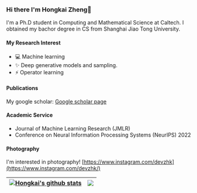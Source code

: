 ### Hi there I'm Hongkai Zheng👋

I'm a Ph.D student in Computing and Mathematical Science at Caltech. I obtained my bachor degree in CS from Shanghai Jiao Tong University.  

#### My Research Interest
- 💻 Machine learning
- ✨ Deep generative models and sampling. 
- ⚡ Operator learning

#### Publications
My google scholar: [Google scholar page](https://scholar.google.com/citations?user=lUDEZQMAAAAJ&hl=en)

#### Academic Service
- Journal of Machine Learning Research (JMLR)
- Conference on Neural Information Processing Systems (NeurIPS) 2022


#### Photography
I'm interested in photography! [https://www.instagram.com/devzhk](https://www.instagram.com/devzhk/)


| <a href="https://github.com/devzhk/github-readme-stats"><img align="center" src="https://github-readme-stats.vercel.app/api?username=devzhk&show_icons=true&include_all_commits=true&theme=buefy&hide_border=true" alt="Hongkai's github stats" /></a> | <a href="https://github.com/devzhk/github-readme-stats"><img align="center" src="https://github-readme-stats.vercel.app/api/top-langs/?username=devzhk&layout=compact&theme=buefy&hide_border=true" /></a>|
| ------------- | ------------- |

<!--
**devzhk/devzhk** is a ✨ _special_ ✨ repository because its `README.md` (this file) appears on your GitHub profile.

Here are some ideas to get you started:

- 💬 Ask me about ...
- 📫 How to reach me: hzzheng@caltech.edu
-  Pronouns: ...
-  Fun fact: ...
-->
